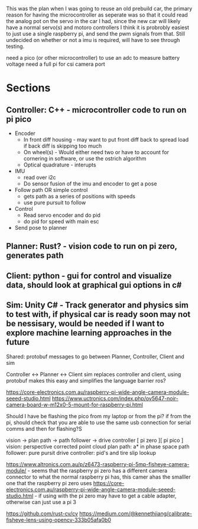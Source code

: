 This was the plan when I was going to reuse an old prebuild car, the primary reason for having the microcontroller as seperate was so that it could read the analog pot on the servo in the car I had, since the new car will likely have a normal servo(s) and motoro controllers I think it is probrobly easiest to just use a single raspberry pi, and send the pwm signals from that.
Still undecided on whether or not a imu is required, will have to see through testing.

need a pico (or other microcontroller) to use an adc to measure battery voltage
need a full pi for csi camera port

# Sections
## Controller: C++ - microcontroller code to run on pi pico
- Encoder
    - In front diff housing - may want to put front diff back to spread load if back diff is skipping too much
    - On wheel(s) - Would either need two or have to account for cornering in software, or use the ostrich algorithm
    - Optical quadrature - interupts
- IMU
    - read over i2c
    - Do sensor fusion of the imu and encoder to get a pose
- Follow path OR simple control
    - gets path as a series of positions with speeds
    - use pure pursuit to follow
- Control
    - Read servo encoder and do pid
    - do pid for speed with main esc
- Send pose to planner

## Planner: Rust? - vision code to run on pi zero, generates path



## Client: python - gui for control and visualize data, should look at graphical gui options in c#
## Sim: Unity C# - Track generator and physics sim to test with, if physical car is ready soon may not be nessisary, would be needed if I want to explore machine learning approaches in the future
Shared: protobuf messages to go between Planner, Controller, Client and sim

Controller <-> Planner <-> Client
sim replaces controller and client, using protobuf makes this easy and simplifies the language barrier
ros?


https://core-electronics.com.au/raspberry-pi-wide-angle-camera-module-seeed-studio.html
https://www.uctronics.com/index.php/ov5647-noir-camera-board-w-m12x0-5-mount-for-raspberry-pi.html

Should I have be flashing the pico from my laptop or from the pi? if from the pi, should check that you are able to use the same usb connection for serial comms and then for flashing?S

vision -> plan path -> path follower -> drive controller
[       pi zero      ][            pi pico             ]
vision: perspective corrected point cloud
plan path: a* in phase space
path follower: pure pursit
drive controller: pid's and tire slip lookup

https://www.altronics.com.au/p/z6473-raspberry-pi-5mp-fisheye-camera-module/ - seems that the raspberry pi zero has a different camera connector to what the normal raspberry pi has, this camer ahas the smalller one that the raspberry pi zero uses
https://core-electronics.com.au/raspberry-pi-wide-angle-camera-module-seeed-studio.html - if using with the pi zero may have to get a cable adapter, otherwise can just use a pi 3

https://github.com/rust-cv/cv
https://medium.com/@kennethjiang/calibrate-fisheye-lens-using-opencv-333b05afa0b0
